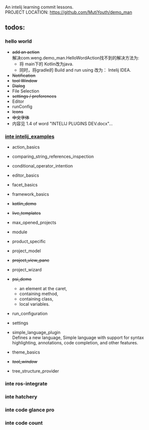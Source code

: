 An intelij learning commit lessons.<br/>
PROJECT LOCATION: https://github.com/MutiYouth/demo_man



## todos:
### hello world
* ~~add an action~~ <br/>
  解决com.weng.demo_man.HelloWordAction找不到的解决方法为:
  * 将 main下的 Kotlin改为java.
  * 同时，将gradle的 Build and run using 改为： Intelij IDEA.
* ~~Notification~~
* ~~tool Window~~
* ~~Dialog~~
* File Selection
* ~~settings / preferences~~
* Editor
* runConfig
* ~~Icons~~
* ~~中文字体~~
* 内容见 1.4 of word "INTELIJ PLUGINS DEV.docx"... 

### [inte intelij_examples](https://github.com/JetBrains/intellij-sdk-code-samples)
* action_basics
* comparing_string_references_inspection
* conditional_operator_intention
* editor_basics
* facet_basics
* framework_basics
* ~~kotlin_demo~~
* ~~live_templates~~
* max_opened_projects
* module
* product_specific
* project_model
* ~~project_view_pane~~
* project_wizard
* ~~psi_demo~~
  - an element at the caret,
  - containing method,
  - containing class,
  - local variables.
* run_configuration
* settings
* simple_language_plugin <br/>
  Defines a new language, Simple language with support for syntax highlighting, annotations, code completion, and other features.
  
* theme_basics
* _~~tool_window~~_
* tree_structure_provider


### inte ros-integrate
### inte hatchery
### inte code glance pro
### inte code count